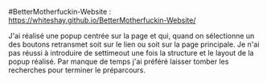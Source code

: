 #BetterMotherfuckin-Website : https://whiteshay.github.io/BetterMotherfuckin-Website/

 J'ai réalisé une popup centrée sur la page et qui, quand on sélectionne un des boutons retransmet soit sur le lien ou soit
 sur la page principale. 
 Je n'ai pas réussi à introduire de settimeout une fois la structure et le layout de la popup réalisé.
 Par manque de temps j'ai préféré laisser tomber les recherches pour terminer le préparcours.
 
